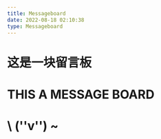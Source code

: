 ```yaml
---
title: Messageboard
date: 2022-08-18 02:10:38
type: Messageboard
---
```

# 这是一块留言板

# THIS A MESSAGE BOARD

# \\ (''v'') ~
